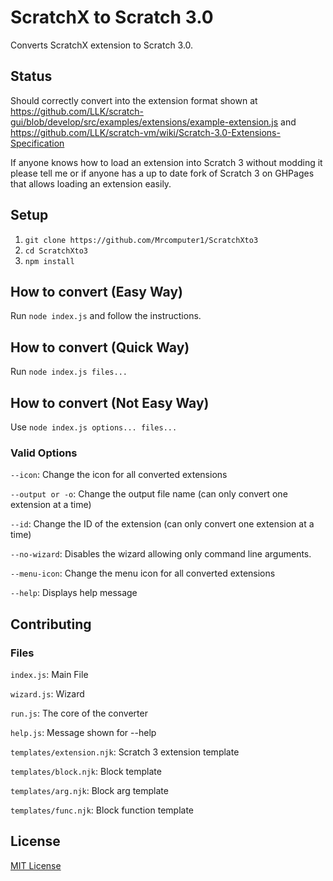 # ScratchX to Scratch 3.0

Converts ScratchX extension to Scratch 3.0.

## Status
Should correctly convert into the extension format shown at
https://github.com/LLK/scratch-gui/blob/develop/src/examples/extensions/example-extension.js and https://github.com/LLK/scratch-vm/wiki/Scratch-3.0-Extensions-Specification

If anyone knows how to load an extension into Scratch 3 without
modding it please tell me or if anyone has a up to date fork of
Scratch 3 on GHPages that allows loading an extension easily.

## Setup
1. `git clone https://github.com/Mrcomputer1/ScratchXto3`
2. `cd ScratchXto3`
2. `npm install`

## How to convert (Easy Way)
Run `node index.js` and follow the instructions.

## How to convert (Quick Way)
Run `node index.js files...`

## How to convert (Not Easy Way)
Use `node index.js options... files...`

### Valid Options
`--icon`: Change the icon for all converted extensions

`--output or -o`: Change the output file name (can only convert one extension at a time)

`--id`: Change the ID of the extension (can only convert one extension at a time)

`--no-wizard`: Disables the wizard allowing only command line arguments.

`--menu-icon`: Change the menu icon for all converted extensions

`--help`: Displays help message

## Contributing

### Files

`index.js`: Main File

`wizard.js`: Wizard

`run.js`: The core of the converter

`help.js`: Message shown for --help

`templates/extension.njk`: Scratch 3 extension template

`templates/block.njk`: Block template

`templates/arg.njk`: Block arg template

`templates/func.njk`: Block function template

## License
[MIT License](https://github.com/Mrcomputer1/ScratchXto3/blob/master/LICENSE.md)